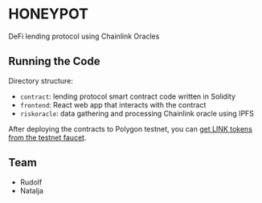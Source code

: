 # HONEYPOT

DeFi lending protocol using Chainlink Oracles

## Running the Code
Directory structure:
- `contract`: lending protocol smart contract code written in Solidity
- `frontend`: React web app that interacts with the contract
- `riskoracle`: data gathering and processing Chainlink oracle using IPFS

After deploying the contracts to Polygon testnet, you can [get LINK tokens from the testnet faucet](https://faucets.chain.link/).

## Team
- Rudolf
- Natalja
